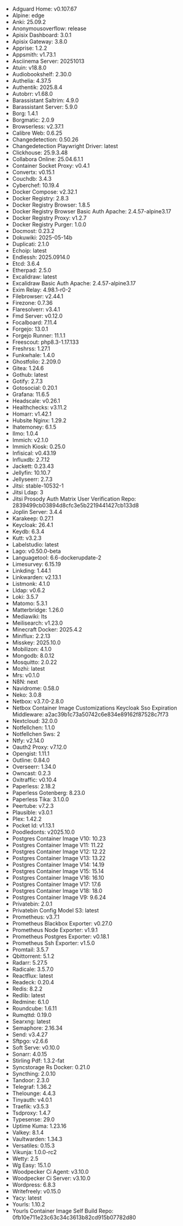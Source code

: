 * Adguard Home: v0.107.67
* Alpine: edge
* Anki: 25.09.2
* Anonymousoverflow: release
* Apisix Dashboard: 3.0.1
* Apisix Gateway: 3.8.0
* Apprise: 1.2.2
* Appsmith: v1.73.1
* Asciinema Server: 20251013
* Atuin: v18.8.0
* Audiobookshelf: 2.30.0
* Authelia: 4.37.5
* Authentik: 2025.8.4
* Autobrr: v1.68.0
* Barassistant Saltrim: 4.9.0
* Barassistant Server: 5.9.0
* Borg: 1.4.1
* Borgmatic: 2.0.9
* Browserless: v2.37.1
* Calibre Web: 0.6.25
* Changedetection: 0.50.26
* Changedetection Playwright Driver: latest
* Clickhouse: 25.9.3.48
* Collabora Online: 25.04.6.1.1
* Container Socket Proxy: v0.4.1
* Convertx: v0.15.1
* Couchdb: 3.4.3
* Cyberchef: 10.19.4
* Docker Compose: v2.32.1
* Docker Registry: 2.8.3
* Docker Registry Browser: 1.8.5
* Docker Registry Browser Basic Auth Apache: 2.4.57-alpine3.17
* Docker Registry Proxy: v1.2.7
* Docker Registry Purger: 1.0.0
* Docmost: 0.23.2
* Dokuwiki: 2025-05-14b
* Duplicati: 2.1.0
* Echoip: latest
* Endlessh: 2025.0914.0
* Etcd: 3.6.4
* Etherpad: 2.5.0
* Excalidraw: latest
* Excalidraw Basic Auth Apache: 2.4.57-alpine3.17
* Exim Relay: 4.98.1-r0-2
* Filebrowser: v2.44.1
* Firezone: 0.7.36
* Flaresolverr: v3.4.1
* Fmd Server: v0.12.0
* Focalboard: 7.11.4
* Forgejo: 13.0.1
* Forgejo Runner: 11.1.1
* Freescout: php8.3-1.17.133
* Freshrss: 1.27.1
* Funkwhale: 1.4.0
* Ghostfolio: 2.209.0
* Gitea: 1.24.6
* Gothub: latest
* Gotify: 2.7.3
* Gotosocial: 0.20.1
* Grafana: 11.6.5
* Headscale: v0.26.1
* Healthchecks: v3.11.2
* Homarr: v1.42.1
* Hubsite Nginx: 1.29.2
* Ihatemoney: 6.1.5
* Ilmo: 1.0.4
* Immich: v2.1.0
* Immich Kiosk: 0.25.0
* Infisical: v0.43.19
* Influxdb: 2.7.12
* Jackett: 0.23.43
* Jellyfin: 10.10.7
* Jellyseerr: 2.7.3
* Jitsi: stable-10532-1
* Jitsi Ldap: 3
* Jitsi Prosody Auth Matrix User Verification Repo: 2839499cb03894d8cfc3e5b2219441427cb133d8
* Joplin Server: 3.4.4
* Karakeep: 0.27.1
* Keycloak: 26.4.1
* Keydb: 6.3.4
* Kutt: v3.2.3
* Labelstudio: latest
* Lago: v0.50.0-beta
* Languagetool: 6.6-dockerupdate-2
* Limesurvey: 6.15.19
* Linkding: 1.44.1
* Linkwarden: v2.13.1
* Listmonk: 4.1.0
* Lldap: v0.6.2
* Loki: 3.5.7
* Matomo: 5.3.1
* Matterbridge: 1.26.0
* Mediawiki: lts
* Meilisearch: v1.23.0
* Minecraft Docker: 2025.4.2
* Miniflux: 2.2.13
* Misskey: 2025.10.0
* Mobilizon: 4.1.0
* Mongodb: 8.0.12
* Mosquitto: 2.0.22
* Mozhi: latest
* Mrs: v0.1.0
* N8N: next
* Navidrome: 0.58.0
* Neko: 3.0.8
* Netbox: v3.7.0-2.8.0
* Netbox Container Image Customizations Keycloak Sso Expiration Middleware: a2ac39b1c73a50742c6e834e89162f87528c7f73
* Nextcloud: 32.0.0
* Notfellchen: 1.1.0
* Notfellchen Sws: 2
* Ntfy: v2.14.0
* Oauth2 Proxy: v7.12.0
* Opengist: 1.11.1
* Outline: 0.84.0
* Overseerr: 1.34.0
* Owncast: 0.2.3
* Oxitraffic: v0.10.4
* Paperless: 2.18.2
* Paperless Gotenberg: 8.23.0
* Paperless Tika: 3.1.0.0
* Peertube: v7.2.3
* Plausible: v3.0.1
* Plex: 1.42.2
* Pocket Id: v1.13.1
* Poodledonts: v2025.10.0
* Postgres Container Image V10: 10.23
* Postgres Container Image V11: 11.22
* Postgres Container Image V12: 12.22
* Postgres Container Image V13: 13.22
* Postgres Container Image V14: 14.19
* Postgres Container Image V15: 15.14
* Postgres Container Image V16: 16.10
* Postgres Container Image V17: 17.6
* Postgres Container Image V18: 18.0
* Postgres Container Image V9: 9.6.24
* Privatebin: 2.0.1
* Privatebin Config Model S3: latest
* Prometheus: v3.7.1
* Prometheus Blackbox Exporter: v0.27.0
* Prometheus Node Exporter: v1.9.1
* Prometheus Postgres Exporter: v0.18.1
* Prometheus Ssh Exporter: v1.5.0
* Promtail: 3.5.7
* Qbittorrent: 5.1.2
* Radarr: 5.27.5
* Radicale: 3.5.7.0
* Reactflux: latest
* Readeck: 0.20.4
* Redis: 8.2.2
* Redlib: latest
* Redmine: 6.1.0
* Roundcube: 1.6.11
* Rumqttd: 0.19.0
* Searxng: latest
* Semaphore: 2.16.34
* Send: v3.4.27
* Sftpgo: v2.6.6
* Soft Serve: v0.10.0
* Sonarr: 4.0.15
* Stirling Pdf: 1.3.2-fat
* Syncstorage Rs Docker: 0.21.0
* Syncthing: 2.0.10
* Tandoor: 2.3.0
* Telegraf: 1.36.2
* Thelounge: 4.4.3
* Tinyauth: v4.0.1
* Traefik: v3.5.3
* Tsdproxy: 1.4.7
* Typesense: 29.0
* Uptime Kuma: 1.23.16
* Valkey: 8.1.4
* Vaultwarden: 1.34.3
* Versatiles: 0.15.3
* Vikunja: 1.0.0-rc2
* Wetty: 2.5
* Wg Easy: 15.1.0
* Woodpecker Ci Agent: v3.10.0
* Woodpecker Ci Server: v3.10.0
* Wordpress: 6.8.3
* Writefreely: v0.15.0
* Yacy: latest
* Yourls: 1.10.2
* Yourls Container Image Self Build Repo: 0fb10e711e23c63c34c3613b82cd915b07782d80
